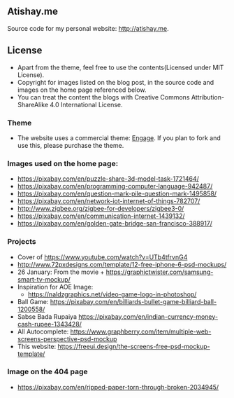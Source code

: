 Atishay.me
-----------

Source code for my personal website: http://atishay.me.

## License
* Apart from the theme, feel free to use the contents(Licensed under MIT License).
* Copyright for images listed on the blog post, in the source code and images on the home page referenced below.
* You can treat the content the blogs with Creative Commons Attribution-ShareAlike 4.0 International License.

### Theme
* The website uses a commercial theme: [Engage](https://graygrids.com/item/engage-free-bootstrap-4-template/). If you plan to fork and use this, please purchase the theme.


### Images used on the home page:
* https://pixabay.com/en/puzzle-share-3d-model-task-1721464/
* https://pixabay.com/en/programming-computer-language-942487/
* https://pixabay.com/en/question-mark-pile-question-mark-1495858/
* https://pixabay.com/en/network-iot-internet-of-things-782707/
* http://www.zigbee.org/zigbee-for-developers/zigbee3-0/
* https://pixabay.com/en/communication-internet-1439132/
* https://pixabay.com/en/golden-gate-bridge-san-francisco-388917/
### Projects
* Cover of https://www.youtube.com/watch?v=UTb4tfrvnG4
* http://www.72pxdesigns.com/template/12-free-iphone-6-psd-mockups/
* 26 January: From the movie + https://graphictwister.com/samsung-smart-tv-mockup/
* Inspiration for AOE Image:
    * https://naldzgraphics.net/video-game-logo-in-photoshop/
* Ball Game: https://pixabay.com/en/billiards-bullet-game-billiard-ball-1200558/
* Sabse Bada Rupaiya https://pixabay.com/en/indian-currency-money-cash-rupee-1343428/
* All Autocomplete: https://www.graphberry.com/item/multiple-web-screens-perspective-psd-mockup
* This website: https://freeui.design/the-screens-free-psd-mockup-template/

### Image on the 404 page
* https://pixabay.com/en/ripped-paper-torn-through-broken-2034945/
